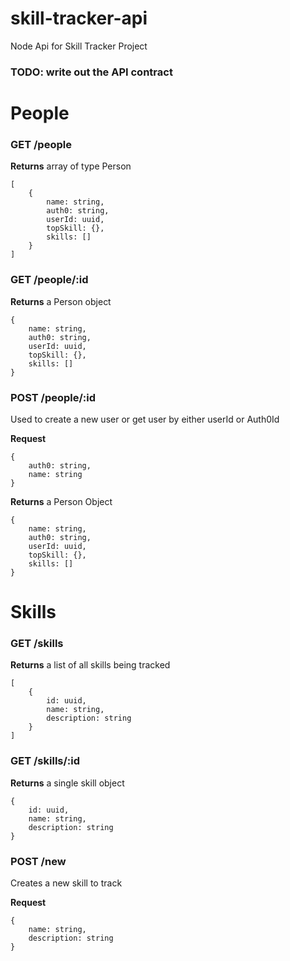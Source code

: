 # skill-tracker-api
Node Api for Skill Tracker Project

### TODO: write out the API contract

# People

### GET /people

__Returns__ array of type Person

```
[
    {
        name: string,
        auth0: string,
        userId: uuid,
        topSkill: {},
        skills: []
    }
]
```

### GET /people/:id

__Returns__ a Person object

```
{
    name: string,
    auth0: string,
    userId: uuid,
    topSkill: {},
    skills: []
}
```

### POST /people/:id

Used to create a new user or get user by either userId or Auth0Id

__Request__

```
{
    auth0: string,
    name: string
}
```

__Returns__ a Person Object

```
{
    name: string,
    auth0: string,
    userId: uuid,
    topSkill: {},
    skills: []
}
```

# Skills

### GET /skills

__Returns__ a list of all skills being tracked

```
[
    {
        id: uuid,
        name: string,
        description: string
    }
]
```

### GET /skills/:id

__Returns__ a single skill object

```
{
    id: uuid,
    name: string,
    description: string
}
```

### POST /new

Creates a new skill to track

__Request__

```
{
    name: string,
    description: string
}
```